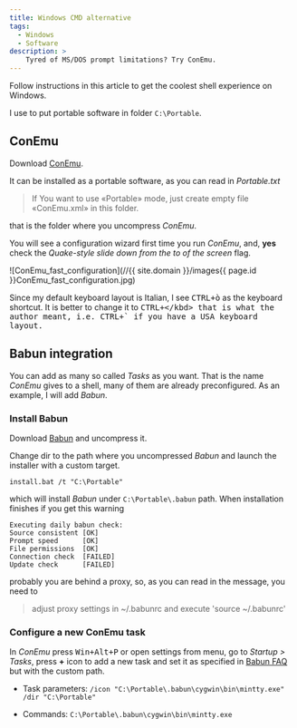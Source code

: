 ```yaml
---
title: Windows CMD alternative
tags:
  - Windows
  - Software
description: >
    Tyred of MS/DOS prompt limitations? Try ConEmu.
---
```


Follow instructions in this article to get the coolest shell experience on Windows.

I use to put portable software in folder `C:\Portable`.

## ConEmu

Download [ConEmu][1].

It can be installed as a portable software, as you can read in *Portable.txt*

> If You want to use «Portable» mode, just create empty file
«ConEmu.xml» in this folder.

that is the folder where you uncompress *ConEmu*.

You will see a configuration wizard first time you run *ConEmu*, and, **yes** check the *Quake-style slide down from the to of the screen* flag.

![ConEmu_fast_configuration](//{{ site.domain }}/images{{ page.id }}ConEmu_fast_configuration.jpg)

Since my default keyboard layout is Italian, I see <kbd>CTRL+ò</kbd> as the keyboard shortcut.
It is better to change it to <kbd>CTRL+\</kbd> that is what the author meant, i.e. <kbd>CTRL+`</kbd> if you have a USA keyboard layout.

## Babun integration

You can add as many so called *Tasks* as you want. That is the name *ConEmu* gives to a shell, many of them are already preconfigured.
As an example, I will add *Babun*.

### Install Babun

Download [Babun][2] and uncompress it.

Change dir to the path where you uncompressed *Babun* and launch the installer with a custom target.

```
install.bat /t "C:\Portable"
```

which will install *Babun* under `C:\Portable\.babun` path. When installation finishes if you get this warning

```
Executing daily babun check:
Source consistent [OK]
Prompt speed      [OK]
File permissions  [OK]
Connection check  [FAILED]
Update check      [FAILED]
```

probably you are behind a proxy, so, as you can read in the message, you need to

> adjust proxy settings in ~/.babunrc and execute 'source ~/.babunrc'

### Configure a new ConEmu task

In *ConEmu* press <kbd>Win+Alt+P</kbd> or open settings from menu, go to *Startup > Tasks*, press **+** icon to add a new task and set it as specified in [Babun FAQ](http://babun.github.io/faq.html#_how_do_i_integrate_babun_with_conemu) but with the custom path.

* Task parameters: `/icon "C:\Portable\.babun\cygwin\bin\mintty.exe" /dir "C:\Portable"`
* Commands: `C:\Portable\.babun\cygwin\bin\mintty.exe`

  [1]: http://sourceforge.net/projects/conemu/ "ConEmu"
  [2]: http://babun.github.io/ "Babun"

